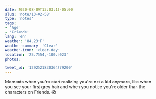 ```yaml
---
date: 2020-08-09T13:03:16-05:00
slug: 'note/13-02-58'
type: 'notes'
tags:
- 'Age'
- 'Friends'
lang: 'en'
weather: '84.23°F'
weather-summary: 'Clear'
weather-icon: 'clear-day'
location: '25.7554,-100.4023'
photos:

tweet_id: '1292521830364979200'
---
```

Moments when you're start realizing you're not a kid anymore, like when you see your first grey hair and when you notice you're older than the characters on Friends. 😱  